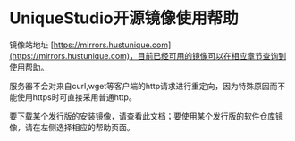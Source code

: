 # UniqueStudio开源镜像使用帮助

镜像站地址 [https://mirrors.hustunique.com](https://mirrors.hustunique.com)，目前已经可用的镜像可以在相应章节查询到使用帮助。

服务器不会对来自curl,wget等客户端的http请求进行重定向，因为特殊原因而不能使用https时可直接采用普通http。

要下载某个发行版的安装镜像，请查看[此文档](cds.md)；要使用某个发行版的软件仓库镜像，请在左侧选择相应的帮助页面。


